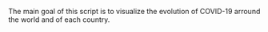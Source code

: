 The main goal of this script is to visualize the evolution of COVID-19 arround the world and of each country.
